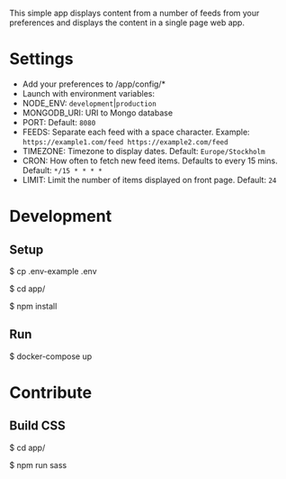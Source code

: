 This simple app displays content from a number of feeds from your preferences and displays the content in a single page web app.

# Settings

* Add your preferences to /app/config/*
* Launch with environment variables:
* NODE_ENV: `development`|`production`
* MONGODB_URI: URI to Mongo database
* PORT: Default: `8080`
* FEEDS: Separate each feed with a space character. Example: `https://example1.com/feed https://example2.com/feed`
* TIMEZONE: Timezone to display dates. Default: `Europe/Stockholm`
* CRON: How often to fetch new feed items. Defaults to every 15 mins. Default: `*/15 * * * *`
* LIMIT: Limit the number of items displayed on front page. Default: `24`

# Development

## Setup
$ cp .env-example .env

$ cd app/

$ npm install

## Run
$ docker-compose up

# Contribute

## Build CSS
$ cd app/

$ npm run sass
